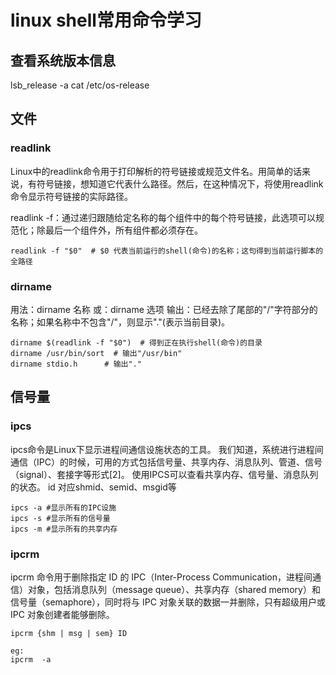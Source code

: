 # linux shell常用命令学习


## 查看系统版本信息

lsb_release -a
cat /etc/os-release


## 文件

### readlink

Linux中的readlink命令用于打印解析的符号链接或规范文件名。用简单的话来说，有符号链接，想知道它代表什么路径。然后，在这种情况下，将使用readlink命令显示符号链接的实际路径。

readlink -f：通过递归跟随给定名称的每个组件中的每个符号链接，此选项可以规范化；除最后一个组件外，所有组件都必须存在。

```shell
readlink -f "$0"  # $0 代表当前运行的shell(命令)的名称；这句得到当前运行脚本的全路径
```
### dirname

用法：dirname 名称 或：dirname 选项
输出：已经去除了尾部的"/"字符部分的名称；如果名称中不包含"/"，则显示"."(表示当前目录)。

``` shell
dirname $(readlink -f "$0")  # 得到正在执行shell(命令)的目录
dirname /usr/bin/sort  # 输出"/usr/bin"
dirname stdio.h      # 输出"."
```


## 信号量
### ipcs
ipcs命令是Linux下显示进程间通信设施状态的工具。 我们知道，系统进行进程间通信（IPC）的时候，可用的方式包括信号量、共享内存、消息队列、管道、信号（signal）、套接字等形式[2]。 使用IPCS可以查看共享内存、信号量、消息队列的状态。 id 对应shmid、semid、msgid等

``` shell
ipcs -a #显示所有的IPC设施
ipcs -s #显示所有的信号量
ipcs -m #显示所有的共享内存

```

### ipcrm
ipcrm 命令用于删除指定 ID 的 IPC（Inter-Process Communication，进程间通信）对象，包括消息队列（message queue）、共享内存（shared memory）和信号量（semaphore），同时将与 IPC 对象关联的数据一并删除，只有超级用户或 IPC 对象创建者能够删除。

``` shell
ipcrm {shm | msg | sem} ID

eg:
ipcrm  -a

```





